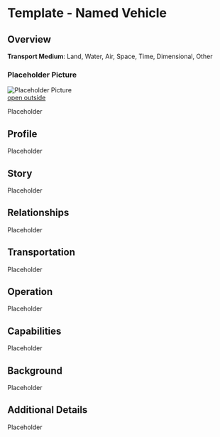 # Template - Named Vehicle

## Overview

**Transport Medium**: Land, Water, Air, Space, Time, Dimensional, Other

### Placeholder Picture

![Placeholder Picture](https://publish-01.obsidian.md/access/36b98e212e9d73fe1bd4813f96b0fd71/z_Assets/Misc/ImagePlaceholder.png)  
[open outside](https://obsidianttrpgtutorials.com/z_Assets/Misc/ImagePlaceholder.png)

Placeholder

## Profile

Placeholder

## Story

Placeholder

## Relationships

Placeholder

## Transportation

Placeholder

## Operation

Placeholder

## Capabilities

Placeholder

## Background

Placeholder

## Additional Details

Placeholder